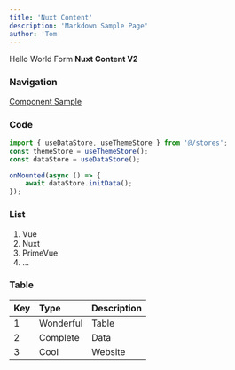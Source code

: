 ```yaml
---
title: 'Nuxt Content'
description: 'Markdown Sample Page'
author: 'Tom'
---
```


Hello World Form **Nuxt Content V2**

### Navigation

[Component Sample](/cms/component)

### Code

```typescript
import { useDataStore, useThemeStore } from '@/stores';
const themeStore = useThemeStore();
const dataStore = useDataStore();

onMounted(async () => {
	await dataStore.initData();
});
```

### List

1. Vue
2. Nuxt
3. PrimeVue
4. ...

### Table

| Key | Type      | Description |
| :-- | :-------- | :---------- |
| 1   | Wonderful | Table       |
| 2   | Complete  | Data        |
| 3   | Cool      | Website     |
